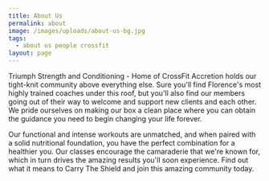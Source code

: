 ```yaml
---
title: About Us
permalink: about
image: /images/uploads/about-us-bg.jpg
tags:
  - about us people crossfit
layout: page
---
```

Triumph Strength and Conditioning - Home of CrossFit Accretion holds our tight-knit community above everything else. Sure you'll find Florence's most highly trained coaches under this roof, but you'll also find our members going out of their way to welcome and support new clients and each other. We pride ourselves on making our box a clean place where you can obtain the guidance you need to begin changing your life forever.



Our functional and intense workouts are unmatched, and when paired with a solid nutritional foundation, you have the perfect combination for a healthier you. Our classes encourage the camaraderie that we're known for, which in turn drives the amazing results you'll soon experience. Find out what it means to Carry The Shield and join this amazing community today.
